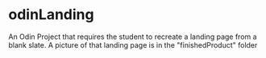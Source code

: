 # odinLanding

An Odin Project that requires the student to recreate a landing page from
a blank slate. A picture of that landing page is in the "finishedProduct" folder